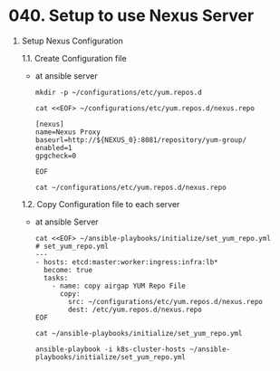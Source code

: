 # **040. Setup to use Nexus Server**

1. Setup Nexus Configuration

    1.1. Create Configuration file

    - at ansible server

          mkdir -p ~/configurations/etc/yum.repos.d

          cat <<EOF> ~/configurations/etc/yum.repos.d/nexus.repo

          [nexus]
          name=Nexus Proxy
          baseurl=http://${NEXUS_0}:8081/repository/yum-group/
          enabled=1
          gpgcheck=0

          EOF

          cat ~/configurations/etc/yum.repos.d/nexus.repo

    1.2. Copy Configuration file to each server

    - at ansible Server

          cat <<EOF> ~/ansible-playbooks/initialize/set_yum_repo.yml
          # set_yum_repo.yml
          ---
          - hosts: etcd:master:worker:ingress:infra:lb*
            become: true
            tasks:
              - name: copy airgap YUM Repo File
                copy:
                  src: ~/configurations/etc/yum.repos.d/nexus.repo
                  dest: /etc/yum.repos.d/nexus.repo
          EOF

          cat ~/ansible-playbooks/initialize/set_yum_repo.yml

          ansible-playbook -i k8s-cluster-hosts ~/ansible-playbooks/initialize/set_yum_repo.yml
  
  
  
